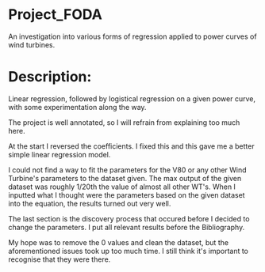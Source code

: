 # Project_FODA
An investigation into various forms of regression applied to power curves of wind turbines.

# Description:
Linear regression, followed by logistical regression on a given power curve, with some experimentation along the way.

The project is well annotated, so I will refrain from explaining too much here.

At the start I reversed the coefficients. I fixed this and this gave me a better simple linear regression model.

I could not find a way to fit the parameters for the V80 or any other Wind Turbine's parameters to the dataset given.
The max output of the given dataset was roughly 1/20th the value of almost all other WT's. 
When I inputted what I thought were the parameters based on the given dataset into the equation, the results turned out very well.

The last section is the discovery process that occured before I decided to change the parameters. I put all relevant results before the Bibliography.

My hope was to remove the 0 values and clean the dataset, but the aforementioned issues took up too much time. I still think it's important to recognise that they were there.
